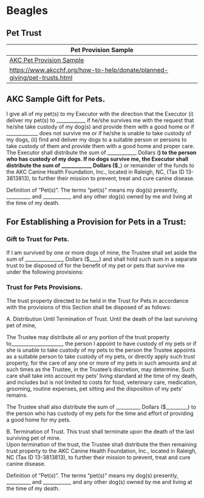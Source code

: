 # Beagles 
## Pet Trust
| Pet Provision Sample |
|----------------------|
| [AKC Pet Provision Sample](https://www.akcchf.org/how-to-help/donate/planned-giving/pet-trusts.html)
https://www.akcchf.org/how-to-help/donate/planned-giving/pet-trusts.html |

## AKC Sample Gift for Pets.  
I give all of my pet(s) to my Executor with the direction that the Executor  (i) deliver my pet(s) to 
____________ if he/she survives me with the request that he/she take custody of my dog(s) and provide 
them with a good home or if _____________ does not survive me or if he/she is unable to take custody 
of my dogs, (ii) find and deliver my dogs to a suitable person or persons to take custody of them and 
provide them with a good home and proper care. The Executor shall distribute the sum 
of ____________ Dollars (____________) to the person who has custody of my dogs. If no dogs survive me, 
the Executor shall distribute the sum of ____________ Dollars ($_____________) or remainder of the funds 
to the AKC Canine Health Foundation, Inc., located in Raleigh, NC, (Tax ID 13-3813813), to further their 
mission to prevent, treat and cure canine disease.

Definition of “Pet(s)”. The terms “pet(s)” means my dog(s) presently, __________ and ___________, and 
any other dog(s) owned by me and living at the time of my death.

## For Establishing a Provision for Pets in a Trust:
### Gift to Trust for Pets.  
If I am survived by one or more dogs of mine, the Trustee shall set aside the sum of ________________ 
Dollars (\$\____) and shall hold such sum in a separate trust to be disposed of for the benefit of my pet 
or pets that survive me under the following provisions:

### Trust for Pets Provisions.
The trust property directed to be held in the Trust for Pets in accordance with the provisions of this
Section shall be disposed of as follows:

A. Distribution Until Termination of Trust.  Until the death of the last surviving pet of mine,

The Trustee may distribute all or any portion of the trust property to\_____________________, the person 
I appoint to have custody of my pets or if she is unable to take custody of my pets to the person the 
Trustee appoints as a suitable person to take custody of my pets, or directly apply such trust property, 
for the care of any one or more of my pets in such amounts and at such times as the Trustee, in the 
Trustee’s discretion, may determine.  Such care shall take into account my pets’ living standard at the 
time of my death, and includes but is not limited to costs for food, veterinary care, medication, grooming, 
routine expenses, pet sitting and the disposition of my pets’ remains.

The Trustee shall also distribute the sum of \__________ Dollars (\$\_________) to the person who has custody 
of my pets for the time and effort of providing a good home for my pets. 

B. Termination of Trust.  This trust shall terminate upon the death of the last surviving pet of mine.  
Upon termination of the trust, the Trustee shall distribute the then remaining trust property to the AKC 
Canine Health Foundation, Inc., located in Raleigh, NC (Tax ID 13-3813813), to further their mission to 
prevent, treat and cure canine disease.

Definition of “Pet(s)”. The terms “pet(s)” means my dog(s) presently, \__________ and \___________, and 
any other dog(s) owned by me and living at the time of my death.
